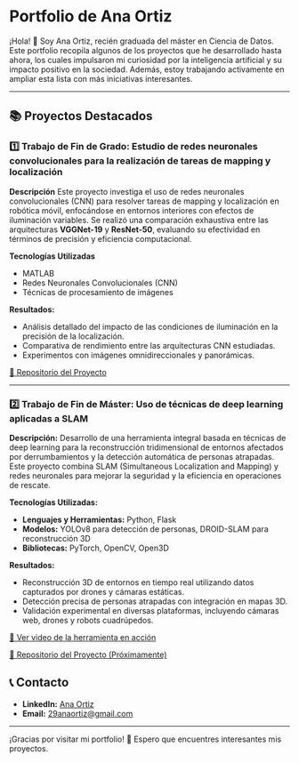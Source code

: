 # Portfolio de Ana Ortiz

¡Hola! 👋 Soy Ana Ortiz, recién graduada del máster en Ciencia de Datos. Este portfolio recopila algunos de los proyectos que he desarrollado hasta ahora, los cuales impulsaron mi curiosidad por la inteligencia artificial y su impacto positivo en la sociedad. Además, estoy trabajando activamente en ampliar esta lista con más iniciativas interesantes.

---

## 📚 Proyectos Destacados

### 1️⃣ Trabajo de Fin de Grado: Estudio de redes neuronales convolucionales para la realización de tareas de mapping y localización
**Descripción**
Este proyecto investiga el uso de redes neuronales convolucionales (CNN) para resolver tareas de mapping y localización en robótica móvil, enfocándose en entornos interiores con efectos de iluminación variables. Se realizó una comparación exhaustiva entre las arquitecturas **VGGNet-19** y **ResNet-50**, evaluando su efectividad en términos de precisión y eficiencia computacional.

**Tecnologías Utilizadas**
- MATLAB
- Redes Neuronales Convolucionales (CNN)
- Técnicas de procesamiento de imágenes

**Resultados:**
- Análisis detallado del impacto de las condiciones de iluminación en la precisión de la localización.
- Comparativa de rendimiento entre las arquitecturas CNN estudiadas.
- Experimentos con imágenes omnidireccionales y panorámicas.

[🔗 Repositorio del Proyecto](https://github.com/anaortizle/TFG-CNNs.git)

---

### 2️⃣ Trabajo de Fin de Máster: Uso de técnicas de deep learning aplicadas a SLAM
**Descripción:**
Desarrollo de una herramienta integral basada en técnicas de deep learning para la reconstrucción tridimensional de entornos afectados por derrumbamientos y la detección automática de personas atrapadas. Este proyecto combina SLAM (Simultaneous Localization and Mapping) y redes neuronales para mejorar la seguridad y la eficiencia en operaciones de rescate.

**Tecnologías Utilizadas:**
- **Lenguajes y Herramientas:** Python, Flask
- **Modelos:** YOLOv8 para detección de personas, DROID-SLAM para reconstrucción 3D
- **Bibliotecas:** PyTorch, OpenCV, Open3D

**Resultados:**
- Reconstrucción 3D de entornos en tiempo real utilizando datos capturados por drones y cámaras estáticas.
- Detección precisa de personas atrapadas con integración en mapas 3D.
- Validación experimental en diversas plataformas, incluyendo cámaras web, drones y robots cuadrúpedos.

[🎥 Ver video de la herramienta en acción](https://www.youtube.com/watch?v=5InR5XFc-ls)

[🔗 Repositorio del Proyecto (Próximamente)](#)

## 📞 Contacto  
- **LinkedIn:** [Ana Ortiz](www.linkedin.com/in/anaortizlegacion)  
- **Email:** 29anaortiz@gmail.com  

---

¡Gracias por visitar mi portfolio! 🌟 Espero que encuentres interesantes mis proyectos.
